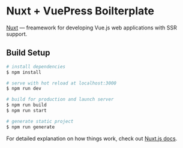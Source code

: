 # Nuxt + VuePress Boilterplate

[Nuxt](https://nuxtjs.org) — freamework for developing Vue.js web applications with SSR support.

## Build Setup

```bash
# install dependencies
$ npm install

# serve with hot reload at localhost:3000
$ npm run dev

# build for production and launch server
$ npm run build
$ npm run start

# generate static project
$ npm run generate
```

For detailed explanation on how things work, check out [Nuxt.js docs](https://nuxtjs.org).
